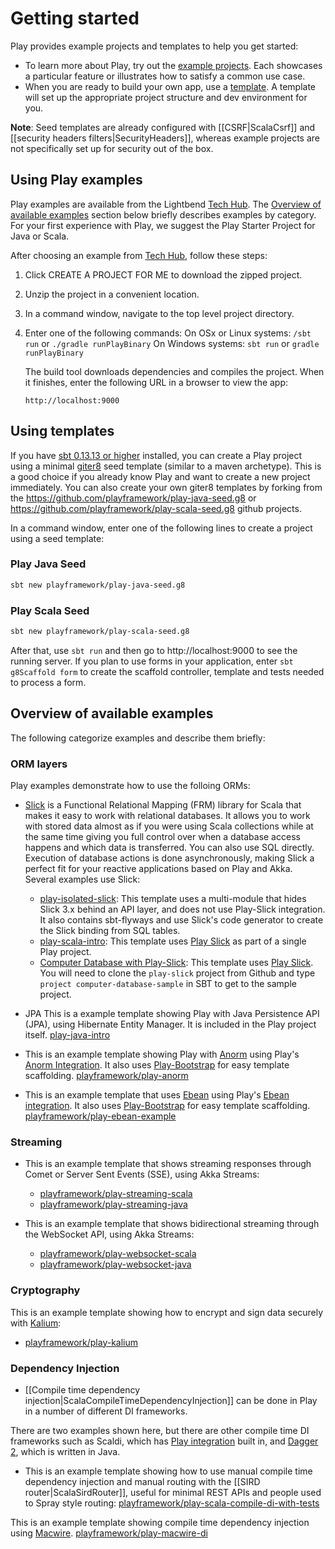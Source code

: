 <!--- Copyright (C) 2009-2017 Lightbend Inc. <https://www.lightbend.com> -->
# Getting started

Play provides example projects and templates to help you get started:

* To learn more about Play, try out the [example projects](#Using-Play-examples). Each showcases a particular feature or illustrates how to satisfy a common use case.
* When you are ready to build your own app, use a [template](#Using-templates). A template will set up the appropriate project structure and dev environment for you. 

**Note**: Seed templates are already configured with [[CSRF|ScalaCsrf]] and [[security headers filters|SecurityHeaders]], whereas example projects are not specifically set up for security out of the box.

## Using Play examples

Play examples are available from the Lightbend [Tech Hub](https://developer.lightbend.com/start/?group=play). The [Overview of available examples](#Overview-of-available-examples) section below briefly describes examples by category. For your first experience with Play, we suggest the Play Starter Project for Java or Scala.   

After choosing an example from [Tech Hub](https://developer.lightbend.com/start/?group=play), follow these steps:

1. Click CREATE A PROJECT FOR ME to download the zipped project.
1. Unzip the project in a convenient location.
1. In a command window, navigate to the top level project directory.
1. Enter one of the following commands:
   On OSx or Linux systems: `/sbt run` or `./gradle runPlayBinary`
   On Windows systems: `sbt run` or `gradle runPlayBinary`
  
   The build tool downloads dependencies and compiles the project. When it finishes, enter the following URL in a browser to view the app:
   
   `http://localhost:9000`
  
  
## Using templates

If you have [sbt 0.13.13 or higher](http://www.scala-sbt.org) installed, you can create a Play project using a minimal [giter8](http://foundweekends.org/giter8) seed template (similar to a maven archetype). This is a good choice if you already know Play and want to create a new project immediately. You can also create your own giter8 templates by forking from the https://github.com/playframework/play-java-seed.g8 or https://github.com/playframework/play-scala-seed.g8 github projects.

In a command window, enter one of the following lines to create a project using a seed template:

### Play Java Seed

```bash
sbt new playframework/play-java-seed.g8
```

### Play Scala Seed

```bash
sbt new playframework/play-scala-seed.g8
```

After that, use `sbt run` and then go to http://localhost:9000 to see the running server. If you plan to use forms in your application, enter `sbt g8Scaffold form` to create the scaffold controller, template and tests needed to process a form.

## Overview of available examples

The following categorize examples and describe them briefly:

### ORM layers 

Play examples demonstrate how to use the folloing ORMs:

* [Slick](http://slick.lightbend.com/docs/) is a Functional Relational Mapping (FRM) library for Scala that makes it easy to work with relational databases. It allows you to work with stored data almost as if you were using Scala collections while at the same time giving you full control over when a database access happens and which data is transferred. You can also use SQL directly. Execution of database actions is done asynchronously, making Slick a perfect fit for your reactive applications based on Play and Akka. Several examples use Slick:
    * [play-isolated-slick](https://github.com/playframework/play-isolated-slick): This template uses a multi-module that hides Slick 3.x behind an API layer, and does not use Play-Slick integration.  It also contains sbt-flyways and use Slick's code generator to create the Slick binding from SQL tables.
    * [play-scala-intro](https://github.com/playframework/play-scala-intro): This template uses [Play Slick](https://www.playframework.com/documentation/%PLAY_VERSION%/PlaySlick) as part of a single Play project.
    * [Computer Database with Play-Slick](https://github.com/playframework/play-slick/tree/master/samples/computer-database): This template uses [Play Slick](https://www.playframework.com/documentation/%PLAY_VERSION%/PlaySlick).  You will need to clone the `play-slick` project from Github and type `project computer-database-sample` in SBT to get to the sample project.

* JPA This is a example template showing Play with Java Persistence API (JPA), using Hibernate Entity Manager.  It is included in the Play project itself. [play-java-intro](https://github.com/playframework/play-java-intro)

* This is an example template showing Play with [Anorm](https://github.com/playframework/anorm) using Play's [Anorm Integration](https://www.playframework.com/documentation/latest/ScalaAnorm).  It also uses [Play-Bootstrap](https://adrianhurt.github.io/play-bootstrap/) for easy template scaffolding. [playframework/play-anorm](https://github.com/playframework/play-anorm)


* This is an example template that uses [Ebean](https://ebean-orm.github.io/) using Play's [Ebean integration](https://www.playframework.com/documentation/%PLAY_VERSION%/JavaEbean). It also uses [Play-Bootstrap](https://adrianhurt.github.io/play-bootstrap/) for easy template scaffolding. [playframework/play-ebean-example](https://github.com/playframework/play-ebean-example)

### Streaming

* This is an example template that shows streaming responses through Comet or Server Sent Events (SSE), using Akka Streams:

    * [playframework/play-streaming-scala](https://github.com/playframework/play-streaming-scala)
    * [playframework/play-streaming-java](https://github.com/playframework/play-streaming-java)


* This is an example template that shows bidirectional streaming through the WebSocket API, using Akka Streams:
    * [playframework/play-websocket-scala](https://github.com/playframework/play-websocket-scala)
    * [playframework/play-websocket-java](https://github.com/playframework/play-websocket-java)

### Cryptography

This is an example template showing how to encrypt and sign data securely with [Kalium](https://github.com/abstractj/kalium):

* [playframework/play-kalium](https://github.com/playframework/play-kalium)

### Dependency Injection

* [[Compile time dependency injection|ScalaCompileTimeDependencyInjection]] can be done in Play in a number of different DI frameworks.

There are two examples shown here, but there are other compile time DI frameworks such as Scaldi, which has [Play integration](http://scaldi.org/learn/#play-integration) built in, and [Dagger 2](https://google.github.io/dagger/), which is written in Java.

* This is an example template showing how to use manual compile time dependency injection and manual routing with the [[SIRD router|ScalaSirdRouter]], useful for minimal REST APIs and people used to Spray style routing: [playframework/play-scala-compile-di-with-tests](https://github.com/playframework/play-scala-compile-di-with-tests)


This is an example template showing compile time dependency injection using [Macwire](https://github.com/adamw/macwire).  [playframework/play-macwire-di](https://github.com/playframework/play-macwire-di)